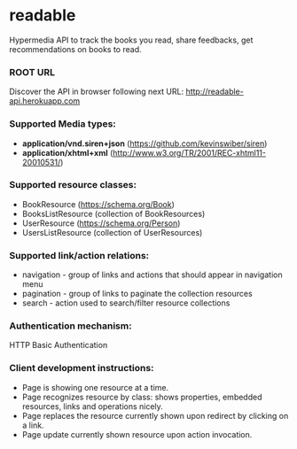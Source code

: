 # readable

Hypermedia API to track the books you read, share feedbacks, get recommendations on books to read.

### ROOT URL
Discover the API in browser following next URL:
http://readable-api.herokuapp.com

### Supported Media types:  
- **application/vnd.siren+json** (https://github.com/kevinswiber/siren)
- **application/xhtml+xml** (http://www.w3.org/TR/2001/REC-xhtml11-20010531/)

### Supported resource classes:
- BookResource (https://schema.org/Book)
- BooksListResource (collection of BookResources)
- UserResource (https://schema.org/Person)
- UsersListResource  (collection of UserResources)

### Supported link/action relations:
- navigation - group of links and actions that should appear in navigation menu
- pagination - group of links to paginate the collection resources
- search - action used to search/filter resource collections

### Authentication mechanism:
HTTP Basic Authentication

### Client development instructions:
- Page is showing one resource at a time.
- Page recognizes resource by class: shows properties, embedded resources, links and operations nicely.
- Page replaces the resource currently shown upon redirect by clicking on a link.
- Page update currently shown resource upon action invocation.

